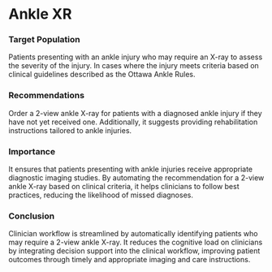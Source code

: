 # Ankle XR

### Target Population
Patients presenting with an ankle injury who may require an X-ray to assess the severity of the injury. In cases where the injury meets criteria based on clinical guidelines described as the Ottawa Ankle Rules.
### Recommendations
Order a 2-view ankle X-ray for patients with a diagnosed ankle injury if they have not yet received one. Additionally, it suggests providing rehabilitation instructions tailored to ankle injuries.
### Importance
It ensures that patients presenting with ankle injuries receive appropriate diagnostic imaging studies. By automating the recommendation for a 2-view ankle X-ray based on clinical criteria, it helps clinicians to follow best practices, reducing the likelihood of missed diagnoses.
### Conclusion
Clinician workflow is streamlined by automatically identifying patients who may require a 2-view ankle X-ray. It reduces the cognitive load on clinicians by integrating decision support into the clinical workflow, improving patient outcomes through timely and appropriate imaging and care instructions.
